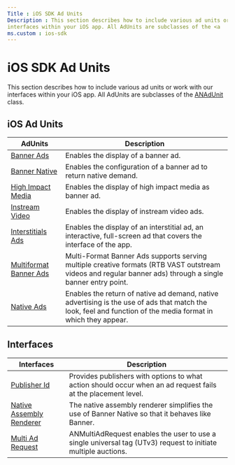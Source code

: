 ```yaml
---
Title : iOS SDK Ad Units
Description : This section describes how to include various ad units or work with our
interfaces within your iOS app. All AdUnits are subclasses of the <a
ms.custom : ios-sdk
---
```



# iOS SDK Ad Units



This section describes how to include various ad units or work with our
interfaces within your iOS app. All AdUnits are subclasses of the <a
href="mobile-sdk/show-interstitials-ads-on-ios.md"
class="xref" target="_blank">ANAdUnit</a> class. 



## iOS Ad Units

<table class="table">
<thead class="thead">
<tr class="header row">
<th id="ID-00002112__entry__1" class="entry">AdUnits</th>
<th id="ID-00002112__entry__2" class="entry">Description</th>
</tr>
</thead>
<tbody class="tbody">
<tr class="odd row">
<td class="entry" headers="ID-00002112__entry__1"><a
href="show-banners-on-ios.md" class="xref">Banner Ads</a></td>
<td class="entry" headers="ID-00002112__entry__2">Enables the display of
a banner ad.</td>
</tr>
<tr class="even row">
<td class="entry" headers="ID-00002112__entry__1"><a
href="show-banner-native-on-ios.md" class="xref">Banner
Native</a></td>
<td class="entry" headers="ID-00002112__entry__2">Enables the
configuration of a banner ad to return native demand.</td>
</tr>
<tr class="odd row">
<td class="entry" headers="ID-00002112__entry__1"><a
href="show-high-impact-media-type-on-ios.md" class="xref">High Impact
Media</a></td>
<td class="entry" headers="ID-00002112__entry__2">Enables the display of
high impact media as banner ad.</td>
</tr>
<tr class="even row">
<td class="entry" headers="ID-00002112__entry__1"><a
href="show-instream-video-ads-on-ios.md" class="xref">Instream
Video</a></td>
<td class="entry" headers="ID-00002112__entry__2">Enables the display of
instream video ads.</td>
</tr>
<tr class="odd row">
<td class="entry" headers="ID-00002112__entry__1"><a
href="show-interstitials-ads-on-ios.md" class="xref">Interstitials
Ads</a></td>
<td class="entry" headers="ID-00002112__entry__2">Enables the display of
an interstitial ad, an interactive, full-screen ad that covers the
interface of the app.</td>
</tr>
<tr class="even row">
<td class="entry" headers="ID-00002112__entry__1"><a
href="show-multi-format-banner-ads-on-ios.md" class="xref">Multiformat
Banner Ads</a></td>
<td class="entry" headers="ID-00002112__entry__2">Multi-Format Banner
Ads supports serving multiple creative formats (RTB VAST outstream
videos and regular banner ads) through a single banner entry point.</td>
</tr>
<tr class="odd row">
<td class="entry" headers="ID-00002112__entry__1"><a
href="show-native-ads-on-ios.md" class="xref">Native Ads</a></td>
<td class="entry" headers="ID-00002112__entry__2">Enables the return of
native ad demand, native advertising is the use of ads that match the
look, feel and function of the media format in which they appear.</td>
</tr>
</tbody>
</table>





## Interfaces

<table class="table">
<thead class="thead">
<tr class="header row">
<th id="ID-00002112__entry__17" class="entry">Interfaces</th>
<th id="ID-00002112__entry__18" class="entry">Description</th>
</tr>
</thead>
<tbody class="tbody">
<tr class="odd row">
<td class="entry" headers="ID-00002112__entry__17"><a
href="publisher-id-for-ios.md" class="xref">Publisher Id</a></td>
<td class="entry" headers="ID-00002112__entry__18">Provides publishers
with options to what action should occur when an ad request fails at the
placement level.</td>
</tr>
<tr class="even row">
<td class="entry" headers="ID-00002112__entry__17"><a
href="native-assembly-renderer-on-ios.md" class="xref">Native Assembly
Renderer</a></td>
<td class="entry" headers="ID-00002112__entry__18">The native assembly
renderer simplifies the use of Banner Native so that it behaves like
Banner.</td>
</tr>
<tr class="odd row">
<td class="entry" headers="ID-00002112__entry__17"><a
href="multi-ad-request-for-ios.md" class="xref">Multi Ad
Request</a></td>
<td class="entry" headers="ID-00002112__entry__18">ANMultiAdRequest
enables the user to use a single universal tag (UTv3) request to
initiate multiple auctions.</td>
</tr>
</tbody>
</table>






